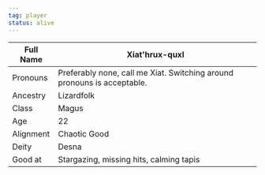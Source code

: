 ```yaml
---
tag: player
status: alive
---
```


| Full Name | Xiat'hrux-quxl                                                          |
| --------- | ----------------------------------------------------------------------- |
| Pronouns  | Preferably none, call me Xiat. Switching around pronouns is acceptable. |
| Ancestry  | Lizardfolk                                                              |
| Class     | Magus                                                                   |
| Age       | 22                                                                      |
| Alignment | Chaotic Good                                                            |
| Deity     | Desna                                                                   |
| Good at   | Stargazing, missing hits, calming tapis                                 |

